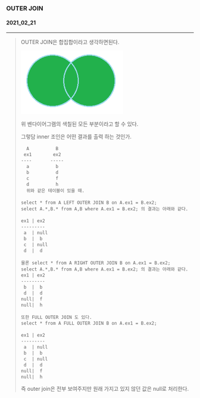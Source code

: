 ### OUTER JOIN
#### 2021_02_21
---
> OUTER JOIN은 합집합이라고 생각하면된다.
> 
> ![outer](./image/outer/outer.png)
>
> 위 벤다이어그램의 색칠된 모든 부분이라고 할 수 있다.  
> 
> 그렇담 inner 조인은 어떤 결과를 출력 하는 것인가.
> 
> ```
>   A          B
>  ex1        ex2
> ----       -----
>   a          b
>   b          d
>   c          f
>   d          h
>   위와 같은 테이블이 있을 때.
>   
> select * from A LEFT OUTER JOIN B on A.ex1 = B.ex2;
> select A.*,B.* from A,B where A.ex1 = B.ex2; 의 결과는 아래와 같다.
> 
> ex1 | ex2
> ---------
>  a  | null
>  b  |  b
>  c  | null
>  d  |  d
>  
> 물론 select * from A RIGHT OUTER JOIN B on A.ex1 = B.ex2;
> select A.*,B.* from A,B where A.ex1 = B.ex2; 의 결과는 아래와 같다.
> ex1 | ex2
> ---------
>  b  |  b
>  d  |  d
> null|  f
> null|  h
> 
> 또한 FULL OUTER JOIN 도 있다.
> select * from A FULL OUTER JOIN B on A.ex1 = B.ex2;
> 
> ex1 | ex2
> ---------
>  a  | null
>  b  |  b
>  c  | null
>  d  |  d
> null|  f
> null|  h
>  ```
>  즉 outer join은 전부 보여주지만 원래 가지고 있지 않던 값은 null로 처리한다.
